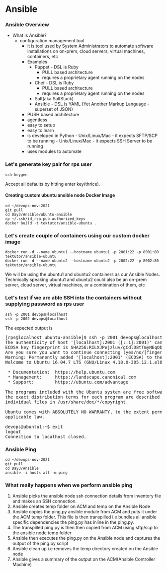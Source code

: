 # Ansible 

### Ansible Overview
- What is Ansible?
   - configuration management tool
       - it is tool used by System Administrators to automate software installations
         on on-prem, cloud servers, virtual machines, containers, etc
       - Examples
           - Puppet - DSL is Ruby
                - PULL based architecture
                - requires a proprietary agent running on the nodes
           - Chef - DSL is Ruby
                - PULL based architecture
                - requires a proprietary agent running on the nodes
           - Salt(aka SaltStack)
           - Ansible - DSL is YAML (Yet Another Markup Language - superset of JSON)
		- PUSH based architecture
		- agentless
		- easy to setup
		- easy to learn 
		- is developed in Python
                - Unix/Linux/Mac - it expects SFTP/SCP to be running
                - Unix/Linux/Mac - it expects SSH Server to be running
		- uses modules to automate


### Let's generate key pair for rps user
```
ssh-keygen
```
Accept all defaults by hitting enter key(thrice).

#### Creating custom ubuntu ansible node Docker Image
```
cd ~/devops-nov-2021
git pull
cd Day3/Ansible/ubuntu-ansible
cp ~/.ssh/id_rsa.pub authorized_keys
docker build -t tektutor/ansible-ubuntu .
```

### Let's create couple of containers using our custom docker image
```
docker run -d --name ubuntu1 --hostname ubuntu1 -p 2001:22 -p 8001:80 tektutor/ansible-ubuntu 
docker run -d --name ubuntu2 --hostname ubuntu2 -p 2002:22 -p 8002:80 tektutor/ansible-ubuntu 
```
We will be using the ubuntu1 and ubuntu2 containers as our Ansible Nodes.  Technically speaking ubuntu1 and ubuntu2 could also be an on-prem server, cloud server, virtual machines, or a combination of them, etc

### Let's test if we are able SSH into the containers without supplying password as rps user
```
ssh -p 2001 devops@localhost
ssh -p 2002 devops@localhost
```
The expected output is
<pre>
[rps@localhost ubuntu-ansible]$ ssh -p 2001 devops@localhost
The authenticity of host '[localhost]:2001 ([::1]:2001)' can't be established.
ECDSA key fingerprint is SHA256:RILXJPejzluv/gCdlD8tTmyNEqQbv+CcINgeM+H+Ny0.
Are you sure you want to continue connecting (yes/no/[fingerprint])? yes
Warning: Permanently added '[localhost]:2001' (ECDSA) to the list of known hosts.
Welcome to Ubuntu 16.04.7 LTS (GNU/Linux 4.18.0-305.12.1.el8_4.x86_64 x86_64)

 * Documentation:  https://help.ubuntu.com
 * Management:     https://landscape.canonical.com
 * Support:        https://ubuntu.com/advantage

The programs included with the Ubuntu system are free software;
the exact distribution terms for each program are described in the
individual files in /usr/share/doc/*/copyright.

Ubuntu comes with ABSOLUTELY NO WARRANTY, to the extent permitted by
applicable law.

devops@ubuntu1:~$ exit
logout
Connection to localhost closed.
</pre>

### Ansible Ping
```
cd ~/devops-nov-2021
git pull
cd Day3/Ansible
ansible -i hosts all -m ping
```

### What really happens when we perform ansible ping
1. Ansible picks the ansible node ssh connection details from inventory file and makes an SSH connection.
2. Ansible creates temp folder on ACM and temp on the Ansible Node
3. Ansible copies the ping.py ansible module from ACM and puts it under the ACM temp folder.  This file is then transpilled
   i.e bundles all ansible specific dependencies the ping.py has inline in the ping.py.
4. The transpilled ping.py is then then copied from ACM using sftp/scp to the ansible node temp folder
5. Ansible then executes the ping.py on the Ansible node and captures the output of the ping.py script
6. Ansible clean up i.e removes the temp directory created on the Ansible node 
7. Ansible gives a summary of the output on the ACM(Ansible Controller Machine)
